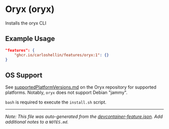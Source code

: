 
# Oryx (oryx)

Installs the oryx CLI

## Example Usage

```json
"features": {
    "ghcr.io/carloshellin/features/oryx:1": {}
}
```





## OS Support

See [supportedPlatformVersions.md](https://github.com/microsoft/Oryx/blob/main/doc/supportedPlatformVersions.md) on the Oryx repository for supported platforms.  Notably, `oryx` does not support Debian "jammy".

`bash` is required to execute the `install.sh` script.


---

_Note: This file was auto-generated from the [devcontainer-feature.json](https://github.com/carloshellin/features/blob/main/src/oryx/devcontainer-feature.json).  Add additional notes to a `NOTES.md`._
